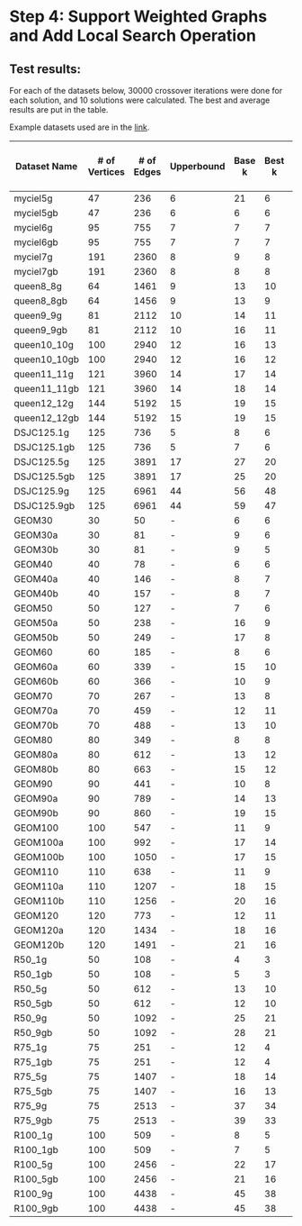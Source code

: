 # Step 4: Support Weighted Graphs and Add Local Search Operation
## Test results:
For each of the datasets below, 30000 crossover iterations were done for each solution, and 10 solutions were calculated. The best and average results are put in the table.

Example datasets used are in the [link](https://cedric.cnam.fr/~porumbed/graphs/).

| Dataset Name | # of Vertices |  # of Edges   | Upperbound | Base k | Best k | Avg k | Best k Time | Avg k Time  | InCEA best k | InCEA Best k Time |
| ------------ | ------------- | ------------- | ---------- | ------ | ------ | ----- | ----------- | ----------- | ------------ | ----------------- |
| myciel5g     | 47            | 236           | 6          | 21     | 6      | 6     | 0.001319    | 0.010351    | 6            | 4                 |
| myciel5gb    | 47            | 236           | 6          | 6      | 6      | 6     | 0.000098    | 0.000488    | 6            | 4                 |
| myciel6g     | 95            | 755           | 7          | 7      | 7      | 7     | 0.000285    | 0.009346    | 7            | 18                |
| myciel6gb    | 95            | 755           | 7          | 7      | 7      | 7     | 0.000289    | 0.009950    | 7            | 18                |
| myciel7g     | 191           | 2360          | 8          | 9      | 8      | 8     | 0.025441    | 0.518529    | 8            | 92                |
| myciel7gb    | 191           | 2360          | 8          | 8      | 8      | 8     | 0.052496    | 0.315160    | 8            | 92                |
| queen8_8g    | 64            | 1461          | 9          | 13     | 10     | 10    | 0.338853    | 2.963244    | 9            | 19                |
| queen8_8gb   | 64            | 1456          | 9          | 13     | 9      | 9.9   | 24.571350   | 3.491112    | 9            | 19                |
| queen9_9g    | 81            | 2112          | 10         | 14     | 11     | 11    | 0.840097    | 6.807718    | 11           | 38                |
| queen9_9gb   | 81            | 2112          | 10         | 16     | 11     | 11    | 2.58342     | 7.471421    | 11           | 37                |
| queen10_10g  | 100           | 2940          | 12         | 16     | 13     | 13    | 0.275195    | 2.586098    | 13           | 76                |
| queen10_10gb | 100           | 2940          | 12         | 16     | 12     | 12.8  | 79.945633   | 23.399311   | 13           | 74                |
| queen11_11g  | 121           | 3960          | 14         | 17     | 14     | 14    | 17.829866   | 62.391571   | 14           | 124               |
| queen11_11gb | 121           | 3960          | 14         | 18     | 14     | 14    | 0.383172    | 15.077062   | 14           | 127               |
| queen12_12g  | 144           | 5192          | 15         | 19     | 15     | 15.3  | 5.523049    | 73.601418   | 15           | 201               |
| queen12_12gb | 144           | 5192          | 15         | 19     | 15     | 15.3  | 37.538490   | 132.966461  | 15           | 201               |
| DSJC125.1g   | 125           | 736           | 5          | 8      | 6      | 6.1   | 0.002127    | 22.294207   | 6            | 27                |
| DSJC125.1gb  | 125           | 736           | 5          | 7      | 6      | 6     | 2.591564    | 7.716860    | 6            | 28                |
| DSJC125.5g   | 125           | 3891          | 17         | 27     | 20     | 20.9  | 171.276382  | 53.782280   | 20           | 277               |
| DSJC125.5gb  | 125           | 3891          | 17         | 25     | 20     | 21    | 115.051155  | 137.416168  | 20           | 280               |
| DSJC125.9g   | 125           | 6961          | 44         | 56     | 48     | 49.6  | 415.712250  | 309.749268  | 46           | 1315              |
| DSJC125.9gb  | 125           | 6961          | 44         | 59     | 47     | 47.8  | 0.118839    | 249.283859  | 45           | 1233              |
| GEOM30       | 30            | 50            | -          | 6      | 6      | 6     | 0.000040    | 0.000085    | 6            | 1                 |
| GEOM30a      | 30            | 81            | -          | 9      | 6      | 6     | 0.000057    | 0.000193    | 6            | 1                 |
| GEOM30b      | 30            | 81            | -          | 9      | 5      | 5     | 0.000589    | 0.002944    | 5            | 1                 |
| GEOM40       | 40            | 78            | -          | 6      | 6      | 6     | 0.000081    | 0.000106    | 6            | 2                 |
| GEOM40a      | 40            | 146           | -          | 8      | 7      | 7     | 0.000080    | 0.000295    | 7            | 4                 |
| GEOM40b      | 40            | 157           | -          | 8      | 7      | 7     | 0.000184    | 0.000344    | 7            | 4                 |
| GEOM50       | 50            | 127           | -          | 7      | 6      | 6     | 0.000075    | 0.000227    | 6            | 4                 |
| GEOM50a      | 50            | 238           | -          | 16     | 9      | 9     | 0.029476    | 0.072070    | 9            | 9                 |
| GEOM50b      | 50            | 249           | -          | 17     | 8      | 8     | 0.002728    | 0.025152    | 8            | 8                 |
| GEOM60       | 60            | 185           | -          | 8      | 6      | 6     | 0.000486    | 0.007289    | 6            | 6                 |
| GEOM60a      | 60            | 339           | -          | 15     | 10     | 10    | 0.037577    | 0.125278    | 10           | 16                |
| GEOM60b      | 60            | 366           | -          | 10     | 9      | 9     | 0.000557    | 0.067305    | 9            | 14                |
| GEOM70       | 70            | 267           | -          | 13     | 8      | 8     | 0.001660    | 0.012231    | 8            | 13                |
| GEOM70a      | 70            | 459           | -          | 12     | 11     | 11    | 0.000608    | 0.052388    | 11           | 26                |
| GEOM70b      | 70            | 488           | -          | 13     | 10     | 10    | 4.076292    | 10.242280   | 10           | 23                |
| GEOM80       | 80            | 349           | -          | 8      | 8      | 8     | 0.000825    | 0.046667    | 8            | 19                |
| GEOM80a      | 80            | 612           | -          | 13     | 12     | 12    | 0.000950    | 1.512522    | 12           | 41                |
| GEOM80b      | 80            | 663           | -          | 15     | 12     | 12    | 2.330552    | 8.935646    | 12           | 38                |
| GEOM90       | 90            | 441           | -          | 10     | 8      | 8     | 0.111979    | 0.379652    | 8            | 22                |
| GEOM90a      | 90            | 789           | -          | 14     | 13     | 13    | 0.324363    | 2.082982    | 13           | 61                |
| GEOM90b      | 90            | 860           | -          | 19     | 15     | 15    | 0.060170    | 5.088863    | 15           | 74                |
| GEOM100      | 100           | 547           | -          | 11     | 9      | 9     | 0.323513    | 1.550115    | 9            | 34                |
| GEOM100a     | 100           | 992           | -          | 17     | 14     | 14.4  | 13.336025   | 28.119287   | 14           | 86                |
| GEOM100b     | 100           | 1050          | -          | 17     | 15     | 15    | 0.053513    | 36.038368   | 15           | 96                |
| GEOM110      | 110           | 638           | -          | 11     | 9      | 9     | 0.121030    | 0.798982    | 9            | 42                |
| GEOM110a     | 110           | 1207          | -          | 18     | 15     | 15    | 0.677598    | 4.468604    | 15           | 118               |
| GEOM110b     | 110           | 1256          | -          | 20     | 16     | 16    | 6.551415    | 39.808304   | 16           | 128               |
| GEOM120      | 120           | 773           | -          | 12     | 11     | 11    | 0.006055    | 0.086648    | 11           | 70                |
| GEOM120a     | 120           | 1434          | -          | 18     | 16     | 16.8  | 107.760902  | 26.443655   | 17           | 174               |
| GEOM120b     | 120           | 1491          | -          | 21     | 16     | 16.9  | 117.436600  | 32.387424   | 17           | 171               |
| R50_1g       | 50            | 108           | -          | 4      | 3      | 3.6   | 0.139090    | 0.130740    | 3            | 1                 |
| R50_1gb      | 50            | 108           | -          | 5      | 3      | 3.3   | 0.157280    | 0.849970    | 3            | 1                 |
| R50_5g       | 50            | 612           | -          | 13     | 10     | 10    | 0.246484    | 1.510755    | 10           | 12                |
| R50_5gb      | 50            | 612           | -          | 12     | 10     | 10    | 0.316670    | 1.884836    | 10           | 13                |
| R50_9g       | 50            | 1092          | -          | 25     | 21     | 22    | 1.861531    | 9.132916    | 21           | 47                |
| R50_9gb      | 50            | 1092          | -          | 28     | 21     | 21.7  | 17.515617   | 8.081938    | 21           | 48                |
| R75_1g       | 75            | 251           | -          | 12     | 4      | 4     | 0.394972    | 1.233795    | 4            | 5                 |
| R75_1gb      | 75            | 251           | -          | 12     | 4      | 4     | 0.516394    | 1.419750    | 4            | 5                 |
| R75_5g       | 75            | 1407          | -          | 18     | 14     | 14    | 0.563038    | 12.737402   | 13           | 49                |
| R75_5gb      | 75            | 1407          | -          | 16     | 13     | 13.8  | 14.314942   | 9.554983    | 13           | 48                |
| R75_9g       | 75            | 2513          | -          | 37     | 34     | 34.4  | 7.995948    | 54.197693   | 33           | 453               |
| R75_9gb      | 75            | 2513          | -          | 39     | 33     | 34.2  | 137.499405  | 60.836815   | 33           | 453               |
| R100_1g      | 100           | 509           | -          | 8      | 5      | 5.8   | 23.832029   | 5.365394    | 5            | 15                |
| R100_1gb     | 100           | 509           | -          | 7      | 5      | 5.9   | 29.791826   | 3.201441    | 5            | 14                |
| R100_5g      | 100           | 2456          | -          | 22     | 17     | 17    | 5.709095    | 31.381741   | 15           | 109               |
| R100_5gb     | 100           | 2456          | -          | 21     | 16     | 16.9  | 64.202019   | 28.730404   | 15           | 105               |
| R100_9g      | 100           | 4438          | -          | 45     | 38     | 38.8  | 72.657219   | 112.904152  | 36           | 510               |
| R100_9gb     | 100           | 4438          | -          | 45     | 38     | 39.1  | 33.608158   | 36.935886   | 36           | 527               |
